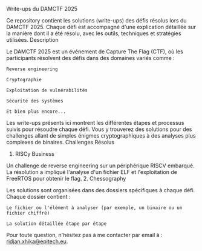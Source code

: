 Write-ups du DAMCTF 2025

Ce repository contient les solutions (write-ups) des défis résolus lors du DAMCTF 2025. Chaque défi est accompagné d'une explication détaillée sur la manière dont il a été résolu, avec les outils, techniques et stratégies utilisées.
Description

Le DAMCTF 2025 est un événement de Capture The Flag (CTF), où les participants résolvent des défis dans des domaines variés comme :

    Reverse engineering

    Cryptographie

    Exploitation de vulnérabilités

    Sécurité des systèmes

    Et bien plus encore...

Les write-ups présents ici montrent les différentes étapes et processus suivis pour résoudre chaque défi. Vous y trouverez des solutions pour des challenges allant de simples énigmes cryptographiques à des analyses plus complexes de binaires.
Challenges Résolus
1. RISCy Business

Un challenge de reverse engineering sur un périphérique RISCV embarqué. La résolution a impliqué l'analyse d'un fichier ELF et l'exploitation de FreeRTOS pour obtenir le flag.
2. Chessography


Les solutions sont organisées dans des dossiers spécifiques à chaque défi. Chaque dossier contient :

    Le fichier ou l'élément à analyser (par exemple, un binaire ou un fichier chiffré)

    La solution détaillée étape par étape


Pour toute question, n'hésitez pas à me contacter par email à : ridjan.xhika@epitech.eu.
